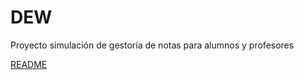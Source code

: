 # DEW
Proyecto simulación de gestoría de notas para alumnos y profesores

[README](DOCS/memoriaNOL2021.md)
